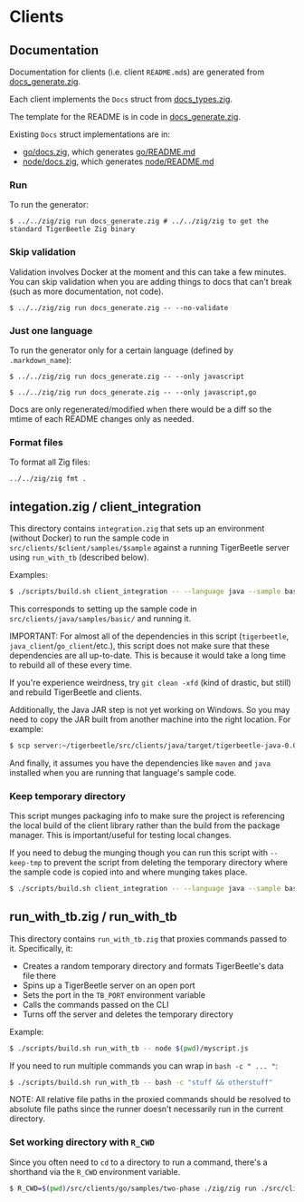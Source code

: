# Clients

## Documentation

Documentation for clients (i.e. client `README.md`s) are generated
from [docs_generate.zig](./docs_generate.zig).

Each client implements the `Docs` struct from
[docs_types.zig](./docs_types.zig).

The template for the README is in code in
[docs_generate.zig](./docs_generate.zig).

Existing `Docs` struct implementations are in:

* [go/docs.zig](./go/docs.zig), which generates [go/README.md](./go/README.md)
* [node/docs.zig](./node/docs.zig), which generates [node/README.md](./node/README.md)

### Run

To run the generator:

```console
$ ../../zig/zig run docs_generate.zig # ../../zig/zig to get the standard TigerBeetle Zig binary
```

### Skip validation

Validation involves Docker at the moment and this can take a few
minutes. You can skip validation when you are adding things to docs
that can't break (such as more documentation, not code).

```console
$ ../../zig/zig run docs_generate.zig -- --no-validate
```

### Just one language

To run the generator only for a certain language (defined by `.markdown_name`):

```console
$ ../../zig/zig run docs_generate.zig -- --only javascript
```

```console
$ ../../zig/zig run docs_generate.zig -- --only javascript,go
```

Docs are only regenerated/modified when there would be a diff so the
mtime of each README changes only as needed.

### Format files

To format all Zig files:

```console
../../zig/zig fmt .
```


## integation.zig / client_integration

This directory contains `integration.zig` that sets up an environment
(without Docker) to run the sample code in
`src/clients/$client/samples/$sample` against a running TigerBeetle
server using `run_with_tb` (described below).

Examples:

```bash
$ ./scripts/build.sh client_integration -- --language java --sample basic
```

This corresponds to setting up the sample code in
`src/clients/java/samples/basic/` and running it.

IMPORTANT: For almost all of the dependencies in this script
(`tigerbeetle`, `java_client`/`go_client`/etc.), this script does not
make sure that these dependencies are all up-to-date. This is because
it would take a long time to rebuild all of these every time.

If you're experience weirdness, try `git clean -xfd` (kind of drastic,
but still) and rebuild TigerBeetle and clients.

Additionally, the Java JAR step is not yet working on Windows. So you
may need to copy the JAR built from another machine into the right
location. For example:

```bash
$ scp server:~/tigerbeetle/src/clients/java/target/tigerbeetle-java-0.0.1-SNAPSHOT.jar .\src\clients\java\target\
```

And finally, it assumes you have the dependencies like `maven` and
`java` installed when you are running that language's sample code.

### Keep temporary directory


This script munges packaging info to make sure the project is
referencing the local build of the client library rather than the
build from the package manager. This is important/useful for testing
local changes.

If you need to debug the munging though you can run this script with
`--keep-tmp` to prevent the script from deleting the temporary
directory where the sample code is copied into and where munging takes
place.

```bash
$ ./scripts/build.sh client_integration -- --language java --sample basic --keep-tmp
```

## run_with_tb.zig / run_with_tb

This directory contains `run_with_tb.zig` that proxies commands passed
to it. Specifically, it:

* Creates a random temporary directory and formats TigerBeetle's data file there
* Spins up a TigerBeetle server on an open port
* Sets the port in the `TB_PORT` environment variable
* Calls the commands passed on the CLI
* Turns off the server and deletes the temporary directory

Example:

```bash
$ ./scripts/build.sh run_with_tb -- node $(pwd)/myscript.js
```

If you need to run multiple commands you can wrap in `bash -c " ... "`:

```bash
$ ./scripts/build.sh run_with_tb -- bash -c "stuff && otherstuff"
```

NOTE: All relative file paths in the proxied commands should be
resolved to absolute file paths since the runner doesn't necessarily
run in the current directory.

### Set working directory with `R_CWD`

Since you often need to `cd` to a directory to run a command, there's
a shorthand via the `R_CWD` environment variable.

```bash
$ R_CWD=$(pwd)/src/clients/go/samples/two-phase ./zig/zig run ./src/clients/run_with_tb.zig -- go run main.go
```
